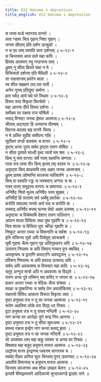 ```yaml
---
title: 012 Hanuma s depression
title_english: 012 Hanuma s depression

---
```


<div class="audioEmbed"  caption="श्रीराम-हरिसीताराममूर्ति-घनपाठिभ्यां वचनम्" src="https://archive.org/download/Ramayana-recitation-Sriram-harisItArAmamUrti-Ghanapaati-v2/Kanda_5/Kanda_5_SK-012-Hanuma_s_depression.mp3"></div>

स तस्य मध्ये भवनस्य वानरो ।  
लता ग्ऱ्हामः चित्र गृहान् निशा गृहान् ।  
जगाम सीताम् प्रति दर्शन उत्सुको ।  
न च एव ताम् पश्यति चारु दर्शनाम् ॥ ५-१२-१  
स चिन्तयाम् आस ततो महा कपिः ।  
प्रियाम् अपश्यन् रघु नन्दनस्य ताम् ।  
ध्रुवम् नु सीता म्रियते यथा न मे ।  
विचिन्वतो दर्शनम् एति मैथिली ॥ ५-१२-२  
सा राक्षसानाम् प्रवरेण बाला ।  
स्व शील सम्रक्षण तत् परा सती ।  
अनेन नूनम् प्रतिदुष्ट कर्मणा ।  
हता भवेद् आर्य पथे परे स्थिता ॥ ५-१२-३  
विरूप रूपा विकृता विवर्चसो ।  
महा आनना दीर्घ विरूप दर्शनाः ।  
समीक्ष्य सा राक्षस राज योषितो ।  
भयाद् विनष्टा जनक ईश्वर आत्मजा॥ ५-१२-४  
सीताम् अद्ऱ्ष्ट्वा हि अनवाप्य पौरुषम् ।  
विह्ऱ्त्य कालम् सह वानरैः चिरम् ।  
न मे अस्ति सुग्रीव समीपगा गतिः ।  
सुतीक्ष्ण दण्डो बलवामः च वानरः ॥ ५-१२-५  
दृष्टम् अन्तः पुरम् सर्वम् दृष्ट्वा रावण योषितः ।  
न सीता दृश्यते साध्वी वृथा जातो मम श्रमः ॥ ५-१२-६  
किम् नु माम् वानराः सर्वे गतम् वक्ष्यन्ति सम्गताः ।  
गत्वा तत्र त्वया वीर किम् कृतम् तद् वदस्व नः ॥ ५-१२-७  
अदृष्ट्वा किम् प्रवक्ष्यामि ताम् अहम् जनक आत्मजाम् ।  
ध्रुवम् प्रायम् उपेष्यन्ति कालस्य व्यतिवर्तने ॥ ५-१२-८  
किम् वा वक्ष्यति व्ऱ्द्धः च जाम्बवान् अन्गदः च सः ।  
गतम् पारम् समुद्रस्य वानराः च समागताः ॥ ५-१२-९  
अनिर्वेदः श्रियो मूलम् अनिर्वेदः परम् सुखम् ।  
अनिर्वेदो हि सततम् सर्व अर्थेषु प्रवर्तकः ॥ ५-१२-१०  
करोति सफलम् जन्तोः कर्म यच् च करोति सः ।  
तस्माद् अनिर्वेद क्ऱ्तम् यत्नम् चेष्टे अहम् उत्तमम् ॥ ५-१२-११  
अदृष्टामः च विचेष्यामि देशान् रावण पालितान् ।  
आपान शाला विचिताः तथा पुष्प गृहाणि च ॥ ५-१२-१२  
चित्र शालाः च विचिता भूयः क्रीडा गृहाणि च ।  
निष्कुट अन्तर रथ्याः च विमानानि च सर्वशः ॥ ५-१२-१३  
इति संचिन्त्य भूयो अपि विचेतुम् उपचक्रमे ।  
भूमी गृहामः चैत्य गृहान् गृह अतिगृहकान् अपि ॥ ५-१२-१४  
उत्पतन् निपतमः च अपि तिष्ठन् गच्चन् पुनः क्वचित् ।  
अपावृण्वमः च द्वाराणि कपाटानि अवघट्टयन् ॥ ५-१२-१५  
प्रविशन् निष्पतमः च अपि प्रपतन्न् उत्पतन्न् अपि ।  
सर्वम् अपि अवकाशम् स विचचार महा कपिः ॥ ५-१२-१६  
चतुर् अन्गुल मात्रो अपि न अवकाशः स विद्यते ।  
रावण अन्तः पुरे तस्मिन् यम् कपिर् न जगाम सः ॥ ५-१२-१७  
प्राकर अन्तर रथ्याः च वेदिकः चैत्य संश्रयाः ।  
श्वभ्राः च पुष्करिण्यः च सर्वम् तेन अवलोकितम् ॥ ५-१२-१८  
राक्षस्यो विविध आकारा विरूपा विकृताः तथा ।  
दृष्टा हनूमता तत्र न तु सा जनक आत्मजा ॥ ५-१२-१९  
रूपेण अप्रतिमा लोके वरा विद्या धर स्त्रियः ।  
दृटा हनूमता तत्र न तु राघव नन्दिनी ॥ ५-१२-२०  
नाग कन्या वर आरोहाः पूर्ण चन्द्र निभ आननाः ।  
दृष्टा हनूमता तत्र न तु सीता सुमध्यमा ॥ ५-१२-२१  
प्रमथ्य राक्षस इन्द्रेण नाग कन्या बलाद्द् हृताः ।  
दृष्टा हनूमता तत्र न सा जनक नन्दिनी ॥ ५-१२-२२  
सो अपश्यमः ताम् महा बाहुः पश्यमः च अन्या वर स्त्रियः ।  
विषसाद महा बाहुर् हनूमान् मारुत आत्मजः ॥ ५-१२-२३  
उद्योगम् वानर इन्द्राणम् प्लवनम् सागरस्य च ।  
व्यर्थम् वीक्ष्य अनिल सुतः चिन्ताम् पुनर् उपागमत् ॥ ५-१२-२४  
अवतीर्य विमानाच् च हनूमान् मारुत आत्मजः ।  
चिन्ताम् उपजगाम अथ शोक उपहत चेतनः ॥ ५-१२-२५  
इत्यार्षे श्रीमद्रामायणे आदिकाव्ये सुन्दरकाण्डे द्वादशः सर्गः ॥